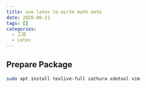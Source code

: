 ```yaml
---
title: use latex to wirte math note
date: 2020-06-21
tags: []
categories:
  - 工具
  - Latex
---
```


## Prepare Package

```bash
sudo apt install texlive-full zathura xdotool vim
```

